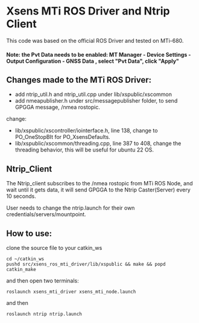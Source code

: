 
# Xsens MTi ROS Driver and Ntrip Client

This code was based on the official ROS Driver and tested on MTi-680.
#### Note: the Pvt Data needs to be enabled: MT Manager - Device Settings - Output Configuration - GNSS Data , select "Pvt Data", click "Apply"

## Changes made to the MTi ROS Driver:

 - add ntrip_util.h and ntrip_util.cpp under lib/xspublic/xscommon
 - add nmeapublisher.h under src/messagepublisher folder, to send GPGGA message, /nmea rostopic.

change:
 - lib/xspublic/xscontroller/iointerface.h, line 138, change to PO_OneStopBIt for PO_XsensDefaults.
 - lib/xspublic/xscommon/threading.cpp, line 387 to 408, change the threading behavior, this will be useful for ubuntu 22 OS.

## Ntrip_Client
The Ntrip_client subscribes to the /nmea rostopic from MTi ROS Node, and wait until it gets data, it will send GPGGA to the Ntrip Caster(Server) every 10 seconds.

User needs to change the ntrip.launch for their own credentials/servers/mountpoint. 

## How to use:
clone the source file to your catkin_ws
```
cd ~/catkin_ws
pushd src/xsens_ros_mti_driver/lib/xspublic && make && popd
catkin_make
```
and then open two terminals:
```
roslaunch xsens_mti_driver xsens_mti_node.launch
```
and then
```
roslaunch ntrip ntrip.launch
```


